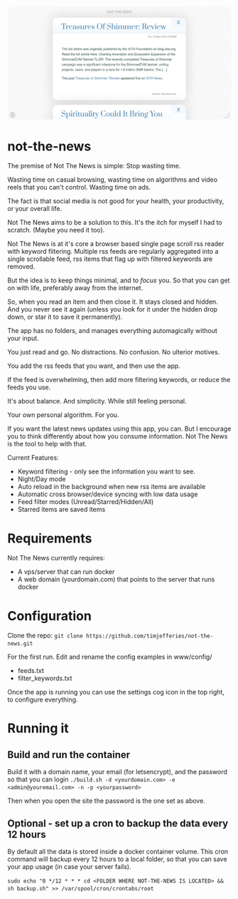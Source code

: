 ![image](screenshot.jpg)

# not-the-news
The premise of Not The News is simple: Stop wasting time.

Wasting time on casual browsing, wasting time on algorithms and video reels that you can't control. Wasting time on ads.


The fact is that social media is not good for your health, your productivity, or your overall life.


Not The News aims to be a solution to this. It's the itch for myself I had to scratch. (Maybe you need it too).


Not The News is at it's core a browser based single page scroll rss reader with keyword filtering.
Multiple rss feeds are regularly aggregated into a single scrollable feed, rss items that flag up with filtered keywords are removed.


But the idea is to keep things minimal, and to _focus_ you. So that you can get on with life, preferably away from the internet.


So, when you read an item and then close it. It stays closed and hidden. And you never see it again (unless you look for it under the hidden drop down, or star it to save it permanently). 


The app has no folders, and manages everything automagically without your input. 


You just read and go. No distractions. No confusion. No ulterior motives.

You add the rss feeds that you want, and then use the app. 

If the feed is overwhelming, then add more filtering keywords, or reduce the feeds you use.

It's about balance. And simplicity. While still feeling personal.


Your own personal algorithm. For you.


If you want the latest news updates using this app, you can. But I encourage you to think differently about how you consume information. Not The News is the tool to help with that.


Current Features:
- Keyword filtering - only see the information you want to see.
- Night/Day mode
- Auto reload in the background when new rss items are available
- Automatic cross browser/device syncing with low data usage
- Feed filter modes (Unread/Starred/Hidden/All)
- Starred items are saved items

# Requirements
Not The News currently requires:
- A vps/server that can run docker
- A web domain (yourdomain.com) that points to the server that runs docker

# Configuration
Clone the repo:
```git clone https://github.com/timjefferies/not-the-news.git```

For the first run. Edit and rename the config examples in
www/config/
- feeds.txt
- filter_keywords.txt

Once the app is running you can use the settings cog icon in the top right, to configure everything.

# Running it
## Build and run the container

Build it with a domain name, your email (for letsencrypt), and the password so that you can login
```./build.sh -d <yourdomain.com> -e <admin@youremail.com> -n -p <yourpassword>```

Then when you open the site the password is the one set as above.

## Optional - set up a cron to backup the data every 12 hours

By default all the data is stored inside a docker container volume. This cron command will backup every 12 hours to a local folder, so that you can save your app usage (in case your server fails).

```sudo echo "0 */12 * * * cd <FOLDER WHERE NOT-THE-NEWS IS LOCATED> && sh backup.sh" >> /var/spool/cron/crontabs/root```
